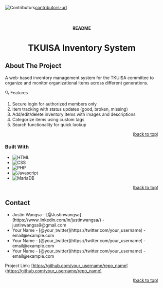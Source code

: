 
<a id="readme-top"></a>

<!--
*** https://www.markdownguide.org/basic-syntax/#reference-style-links
-->


![Contributors][contributors-shield][contributors-url]


<!-- PROJECT LOGO -->
<br />
<div align="center">
  <!-- <a href="https://github.com/othneildrew/Best-README-Template">
    <img src="images/logo.png" alt="Logo" width="80" height="80">
  </a> -->

  <h4 align="center">README</h4>

  <h1 align="center">
    TKUISA Inventory System
  </h1>
</div>


<!-- ABOUT THE PROJECT -->
## About The Project

<!-- [![Product Name Screen Shot][product-screenshot]](https://example.com) -->

A web-based inventory management system for the TKUISA committee to organize and monitor organizational items across different generations.

🔍 Features
1. Secure login for authorized members only
2. Item tracking with status updates (good, broken, missing)
3. Add/edit/delete inventory items with images and descriptions
4. Categorize items using custom tags
5. Search functionality for quick lookup

<p align="right">(<a href="#readme-top">back to top</a>)</p>



### Built With

* ![HTML][html.js]
* ![CSS][css.js]
* ![PHP][php.js]
* ![Javascript][javascript.js]
* ![MariaDB][mariadb.js]


<p align="right">(<a href="#readme-top">back to top</a>)</p>  



<!-- CONTACT -->
## Contact
<ul>
  <li>Justin Wangsa - [@Justinwangsa](https://www.linkedin.com/in/justinwangsa/) - justinwangsa9@gmail.com </li>
  <li>Your Name - [@your_twitter](https://twitter.com/your_username) - email@example.com </li>
  <li>Your Name - [@your_twitter](https://twitter.com/your_username) - email@example.com </li>
  <li>Your Name - [@your_twitter](https://twitter.com/your_username) - email@example.com </li>
</ul>

Project Link: [https://github.com/your_username/repo_name](https://github.com/your_username/repo_name)

<p align="right">(<a href="#readme-top">back to top</a>)</p>



<!-- MARKDOWN LINKS & IMAGES -->
<!-- https://www.markdownguide.org/basic-syntax/#reference-style-links -->

[contributors-shield]: https://img.shields.io/github/contributors/othneildrew/Best-README-Template.svg?style=for-the-badge
[contributors-url]: https://github.com/JustinWangsa/opensource-final/graphs/contributors

[product-screenshot]: images/screenshot.png

[php.js]: https://img.shields.io/badge/PHP-777BB4?logo=php&logoColor=white
[javascript.js]: https://img.shields.io/badge/PHP-777BB4?logo=php&logoColor=white
[mariadb.js]: https://img.shields.io/badge/MariaDB-003545?style=for-the-badge&logo=mariadb&logoColor=white
[html.js]: https://shields.io/badge/HTML-f06529?logo=html5&logoColor=white&labelColor=f06529
[css.js]: https://img.shields.io/badge/CSS-1572B6?style=for-the-badge&logo=css&logoColor=white

